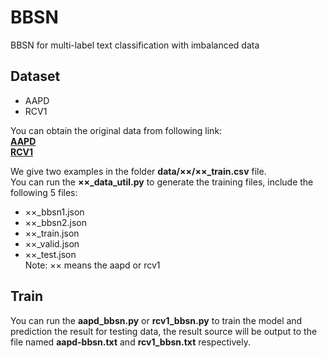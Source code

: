 # BBSN
BBSN for multi-label text classification with imbalanced data

## Dataset

+ AAPD
+ RCV1

You can obtain the original data from following link:  
[**AAPD**](https://github.com/EMNLP2019LSAN/LSAN)  
[**RCV1**](http://www.ai.mit.edu/projects/jmlr/papers/volume5/lewis04a/lyrl2004_rcv1v2_README.htm)

We give two examples in the folder **data/××/××_train.csv** file.  
You can run the **××_data_util.py** to generate the training files, include the following 5 files:  
+ ××_bbsn1.json
+ ××_bbsn2.json
+ ××_train.json
+ ××_valid.json 
+ ××_test.json  
Note: ×× means the aapd or rcv1

## Train
You can run the **aapd_bbsn.py**  or **rcv1_bbsn.py** to train the model and prediction the result for testing data, the result source will be output to the file named **aapd-bbsn.txt** and **rcv1_bbsn.txt** respectively.
